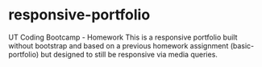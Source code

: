 # responsive-portfolio
UT Coding Bootcamp - Homework
This is a responsive portfolio built without bootstrap and based on a previous homework assignment (basic-portfolio) but designed to still be responsive via media queries.

